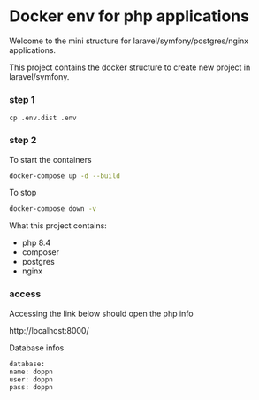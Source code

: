 # Docker env for php applications
Welcome to the mini structure for laravel/symfony/postgres/nginx applications.


This project contains the docker structure to create new project in laravel/symfony.

### step 1
```
cp .env.dist .env
```

### step 2
To start the containers
````bash
docker-compose up -d --build
````

To stop
```bash
docker-compose down -v
```

What this project contains:
- php 8.4
- composer
- postgres
- nginx

### access
Accessing the link below should open the php info

http://localhost:8000/

Database infos
````
database:
name: doppn
user: doppn
pass: doppn
````

